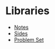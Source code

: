 # Libraries
* [Notes](https://cs50.harvard.edu/python/2022/notes/4/)
* [Sides](https://cdn.cs50.net/python/2022/x/lectures/4/lecture4.pdf)
* [Problem Set](https://github.com/21bq1a4210/B-tech/tree/main/AdvnceLearning/python/edx/CS50's%20Introduction%20to%20Programming%20with%20Python/Week-4/Problem%20Set)